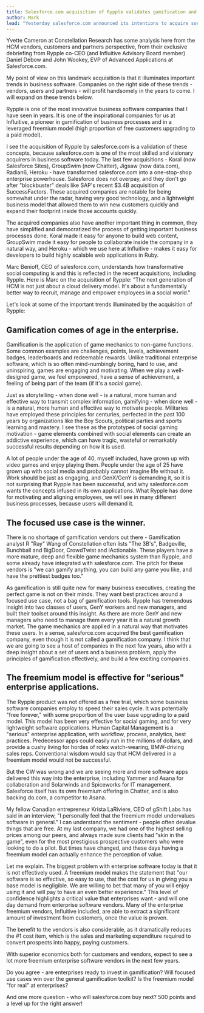 ```yaml
---
title: Salesforce.com acquisition of Rypple validates gamification and the freemium model in the enterprise
author: Mark
lead: "Yesterday salesforce.com announced its intentions to acquire social performance management vendor Rypple and launch a new HCM (Human Capital Management) unit led by John Wookey."
---
```


Yvette Cameron at Constellation Research has some analysis here from the HCM vendors, customers and partners perspective, from their exclusive debriefing from Rypple co-CEO (and Influitive Advisory Board member) Daniel Debow and John Wookey, EVP of Advanced Applications at Salesforce.com.

My point of view on this landmark acquisition is that it illuminates important trends in business software. Companies on the right side of these trends - vendors, users and partners - will profit handsomely in the years to come. I will expand on these trends below.

Rypple is one of the most innovative business software companies that I have seen in years. It is one of the inspirational companies for us at Influitive, a pioneer in gamification of business processes and in a leveraged freemium model (high proportion of free customers upgrading to a paid model).

I see the acquisition of Rypple by salesforce.com is a validation of these concepts, because salesforce.com is one of the most skilled and visionary acquirers in business software today. The last few acquisitions - Koral (now Salesforce Sites), GroupSwim (now Chatter), Jigsaw (now data.com), Radian6, Heroku - have transformed salesforce.com into a one-stop-shop enterprise powerhouse. Salesforce does not overpay, and they don't go after "blockbuster" deals like SAP's recent $3.4B acquisition of SuccessFactors. These acquired companies are notable for being somewhat under the radar, having very good technology, and a lightweight business model that allowed them to win new customers quickly and expand their footprint inside those accounts quickly.

The acquired companies also have another important thing in common, they have simplified and democratized the process of getting important business processes done. Koral made it easy for anyone to build web content, GroupSwim made it easy for people to collaborate inside the company in a natural way, and Heroku - which we use here at Influitive - makes it easy for developers to build highly scalable web applications in Ruby.

Marc Benioff, CEO of salesforce.com, understands how transformative social computing is and this is reflected in the recent acquisitions, including Rypple. Here is Marc on the acquisition of Rypple: "The next generation of HCM is not just about a cloud delivery model. It's about a fundamentally better way to recruit, manage and empower employees in a social world."

Let's look at some of the important trends illuminated by the acquisition of Rypple:

Gamification comes of age in the enterprise.
--------------------------------------------

Gamification is the application of game mechanics to non-game functions. Some common examples are challenges, points, levels, achievement badges, leaderboards and redeemable rewards. Unlike traditional enterprise software, which is so often mind-numbingly boring, hard to use, and uninspiring, games are engaging and motivating. When we play a well-designed game, we feel empowered, have a sense of achievement, a feeling of being part of the team (if it's a social game).

Just as storytelling - when done well - is a natural, more human and effective way to transmit complex information, gamifying - when done well - is a natural, more human and effective way to motivate people. Militaries have employed these principles for centuries, perfected in the past 100 years by organizations like the Boy Scouts, political parties and sports learning and mastery. I see these as the prototypes of social gaming motivation - game elements combined with social elements can create an addictive experience, which can have tragic, wasteful or remarkably successful results depending on how it is used.

A lot of people under the age of 40, myself included, have grown up with video games and enjoy playing them. People under the age of 25 have grown up with social media and probably cannot imagine life without it. Work should be just as engaging, and GenX/GenY is demanding it, so it is not surprising that Rypple has been successful, and why salesforce.com wants the concepts infused in its own applications. What Rypple has done for motivating and aligning employees, we will see in many different business processes, because users will demand it.

The focused use case is the winner.
-----------------------------------

There is no shortage of gamification vendors out there - Gamification analyst R "Ray" Wang of Constellation often lists "The 3B's", Badgeville, Bunchball and BigDoor, CrowdTwist and iActionable. These players have a more mature, deep and flexible game mechanics system than Rypple, and some already have integrated with salesforce.com. The pitch for these vendors is "we can gamify anything, you can build any game you like, and have the prettiest badges too."

As gamification is still quite new for many business executives, creating the perfect game is not on their minds. They want best practices around a focused use case, not a bag of gamification tools. Rypple has tremendous insight into two classes of users, GenY workers and new managers, and built their toolset around this insight. As there are more GenY and new managers who need to manage them every year it is a natural growth market. The game mechanics are applied in a natural way that motivates these users. In a sense, salesforce.com acquired the best gamification company, even though it is not called a gamification company. I think that we are going to see a host of companies in the next few years, also with a deep insight about a set of users and a business problem, apply the principles of gamification effectively, and build a few exciting companies.

The freemium model is effective for "serious" enterprise applications.
----------------------------------------------------------------------

The Rypple product was not offered as a free trial, which some business software companies employ to speed their sales cycle. It was potentially "free forever," with some proportion of the user base upgrading to a paid model. This model has been very effective for social gaming, and for very lightweight software applications. Human Capital Management is a "serious" enterprise application, with workflow, process, analytics, best practices. Predecessor apps could easily run in the millions of dollars, and provide a cushy living for hordes of rolex watch-wearing, BMW-driving sales reps. Conventional wisdom would say that HCM delivered in a freemium model would not be successful.

But the CW was wrong and we are seeing more and more software apps delivered this way into the enterprise, including Yammer and Asana for collaboration and Solarwinds and Spiceworks for IT management. Salesforce itself has its own freemium offering in Chatter, and is also backing do.com, a competitor to Asana.

My fellow Canadian entrepreneur Krista LaRiviere, CEO of gShift Labs has said in an interview, "I personally feel that the freemium model undervalues software in general." I can understand the sentiment - people often devalue things that are free. At my last company, we had one of the highest selling prices among our peers, and always made sure clients had "skin in the game", even for the most prestigious prospective customers who were looking to do a pilot. But times have changed, and these days having a freemium model can actually enhance the perception of value.

Let me explain. The biggest problem with enterprise software today is that it is not effectively used. A freemium model makes the statement that "our software is so effective, so easy to use, that the cost for us in giving you a base model is negligible. We are willing to bet that many of you will enjoy using it and will pay to have an even better experience." This level of confidence highlights a critical value that enterprises want - and will one day demand from enterprise software vendors. Many of the enterprise freemium vendors, Influitive included, are able to extract a significant amount of investment from customers, once the value is proven.

The benefit to the vendors is also considerable, as it dramatically reduces the #1 cost item, which is the sales and marketing expenditure required to convert prospects into happy, paying customers.

With superior economics both for customers and vendors, expect to see a lot more freemium enterprise software vendors in the next few years.

Do you agree - are enterprises ready to invest in gamification? Will focused use cases win over the general gamification toolkit? Is the freemium model "for real" at enterprises?

And one more question - who will salesforce.com buy next? 500 points and a level up for the right answer!